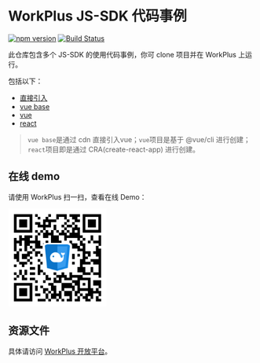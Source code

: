 # WorkPlus JS-SDK 代码事例

[![npm version](https://badge.fury.io/js/%40w6s%2Fsdk.svg)](https://badge.fury.io/js/%40w6s%2Fsdk) [![Build Status](https://travis-ci.org/WorkPlusFE/js-sdk.svg?branch=master)](https://travis-ci.org/WorkPlusFE/js-sdk)

此仓库包含多个 JS-SDK 的使用代码事例，你可 clone 项目并在 WorkPlus 上运行。

包括以下：

* [直接引入](https://github.com/WorkPlusFE/js-sdk-demo/tree/master/normal)
* [vue base](https://github.com/WorkPlusFE/js-sdk-demo/tree/master/vue-base)
* [vue](https://github.com/WorkPlusFE/js-sdk-demo/tree/master/vue)
* [react](https://github.com/WorkPlusFE/js-sdk-demo/tree/master/react)

>`vue base`是通过 cdn 直接引入vue；`vue`项目是基于 @vue/cli 进行创建；`react`项目即是通过 CRA(create-react-app) 进行创建。

## 在线 demo

请使用 WorkPlus 扫一扫，查看在线 Demo：

<p class="w6s-image">
  <img src="qrcode.png" alt="sdk demo" width="200px" />
</p>

## 资源文件

具体请访问 [WorkPlus 开放平台](https://open.workplus.io/v4/js-sdk/overview/demo.html#%E8%B5%84%E6%BA%90%E6%96%87%E4%BB%B6)。

